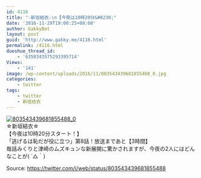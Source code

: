 ```yaml
---
id: 4116
title: "☆新垣結衣☆\n【今夜は10時20分&#8230;"
date: '2016-11-29T19:00:25+08:00'
author: GakkyBot
layout: post
guid: 'http://www.gakky.me/4116.html'
permalink: /4116.html
duoshuo_thread_id:
    - '6358343575293395714'
Views:
    - '141'
image: /wp-content/uploads/2016/11/803543439681855488_0.jpg
categories:
    - twitter
tags:
    - twitter
    - 新垣结衣
---
```


[![803543439681855488_0](http://www.yui-aragaki.org/wp-content/uploads/2016/11/803543439681855488_0.jpg)](http://www.yui-aragaki.org/wp-content/uploads/2016/11/803543439681855488_0.jpg)  
☆新垣結衣☆  
【今夜は10時20分スタート！】  
「逃げるは恥だが役に立つ」第8話！放送まであと【3時間】  
毎話みくりと津崎のムズキュンな新展開に驚かされますが、今夜の2人にはどんなことが( ´△｀)  
  
Source: <https://twitter.com/i/web/status/803543439681855488>
